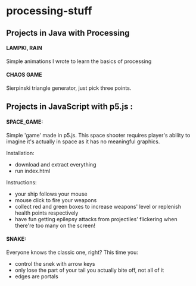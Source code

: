 # processing-stuff
## Projects in Java with Processing

#### LAMPKI, RAIN
Simple animations I wrote to learn the basics of processing

#### CHAOS GAME

Sierpinski triangle generator, just pick three points.

## Projects in JavaScript with p5.js :

#### SPACE_GAME:
Simple 'game' made in p5.js. This space shooter requires player's ability to imagine it's actually in space as it has no meaningful graphics.

Installation:
* download and extract everything
* run index.html

Instructions:
* your ship follows your mouse
* mouse click to fire your weapons
* collect red and green boxes to increase weapons' level or replenish health points respectively
* have fun getting epilepsy attacks from projectiles' flickering when there're too many on the screen!

#### SNAKE:
Everyone knows the classic one, right? This time you:
* control the snek with arrow keys
* only lose the part of your tail you actually bite off, not all of it
* edges are portals